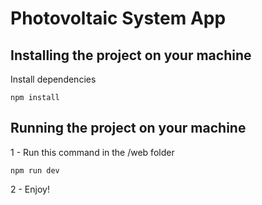 # Photovoltaic System App

## Installing the project on your machine

Install dependencies

~~~
npm install
~~~

## Running the project on your machine

1 - Run this command in the /web folder

~~~
npm run dev
~~~

2 - Enjoy!
